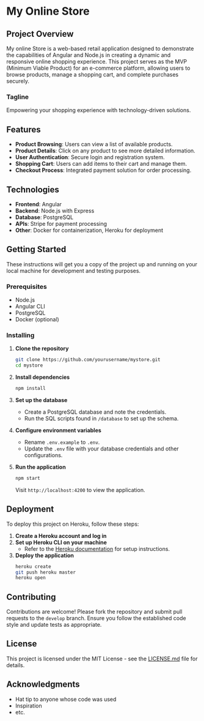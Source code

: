 # My Online Store


## Project Overview

My online Store is a web-based retail application designed to demonstrate the capabilities of Angular and Node.js in creating a dynamic and responsive online shopping experience. This project serves as the MVP (Minimum Viable Product) for an e-commerce platform, allowing users to browse products, manage a shopping cart, and complete purchases securely.

### Tagline
Empowering your shopping experience with technology-driven solutions.

## Features

- **Product Browsing**: Users can view a list of available products.
- **Product Details**: Click on any product to see more detailed information.
- **User Authentication**: Secure login and registration system.
- **Shopping Cart**: Users can add items to their cart and manage them.
- **Checkout Process**: Integrated payment solution for order processing.

## Technologies

- **Frontend**: Angular
- **Backend**: Node.js with Express
- **Database**: PostgreSQL
- **APIs**: Stripe for payment processing
- **Other**: Docker for containerization, Heroku for deployment

## Getting Started

These instructions will get you a copy of the project up and running on your local machine for development and testing purposes.

### Prerequisites

- Node.js
- Angular CLI
- PostgreSQL
- Docker (optional)

### Installing

1. **Clone the repository**
   ```bash
   git clone https://github.com/yourusername/mystore.git
   cd mystore
   ```

2. **Install dependencies**
   ```bash
   npm install
   ```

3. **Set up the database**
   - Create a PostgreSQL database and note the credentials.
   - Run the SQL scripts found in `/database` to set up the schema.

4. **Configure environment variables**
   - Rename `.env.example` to `.env`.
   - Update the `.env` file with your database credentials and other configurations.

5. **Run the application**
   ```bash
   npm start
   ```
   Visit `http://localhost:4200` to view the application.

## Deployment

To deploy this project on Heroku, follow these steps:

1. **Create a Heroku account and log in**
2. **Set up Heroku CLI on your machine**
   - Refer to the [Heroku documentation](https://devcenter.heroku.com/articles/heroku-cli) for setup instructions.
3. **Deploy the application**
   ```bash
   heroku create
   git push heroku master
   heroku open
   ```

## Contributing

Contributions are welcome! Please fork the repository and submit pull requests to the `develop` branch. Ensure you follow the established code style and update tests as appropriate.

## License

This project is licensed under the MIT License - see the [LICENSE.md](LICENSE) file for details.

## Acknowledgments

- Hat tip to anyone whose code was used
- Inspiration
- etc.
